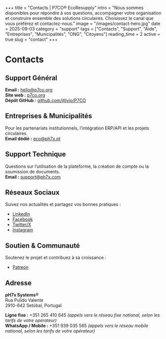 +++
title = "Contacts | P7CO® EcoResupply"
intro = "Nous sommes disponibles pour répondre à vos questions, accompagner votre organisation et construire ensemble des solutions circulaires. Choisissez le canal que vous préférez et contactez-nous."
image = "/images/contact-hero.jpg"
date = 2025-09-03
category = "support"
tags = ["Contacts", "Support", "Aide", "Entreprises", "Municipalités", "ONG", "Citoyens"]
reading_time = 2
active = true
slug = "contact"
+++

# Contacts

## Support Général
**Email :** [hello@p7co.org](mailto:hello@p7co.org)  
**Site web :** [p7co.org](https://p7co.org)  
**Dépôt GitHub :** [github.com/jtlivio/P7CO](https://github.com/jtlivio/P7CO)  

## Entreprises & Municipalités
Pour les partenariats institutionnels, l’intégration ERP/API et les projets circulaires.  
**Email dédié :** [eco@ph7x.pt](mailto:eco@ph7x.pt)  

## Support Technique
Questions sur l’utilisation de la plateforme, la création de compte ou la soumission de documents.  
**Email :** [support@ph7x.com](mailto:support@ph7x.com)  

## Réseaux Sociaux
Suivez nos actualités et partagez vos bonnes pratiques :  
- [LinkedIn](https://www.linkedin.com/company/107601974)  
- [Facebook](https://www.facebook.com/profile.php?id=61578210917069)  
- [Twitter/X](https://twitter.com/P7CO)  
- [Instagram](https://www.instagram.com/p7co)  

## Soutien & Communauté
Soutenez le projet et contribuez à sa croissance :  
- [Patreon](https://www.patreon.com/p7co)  

## Adresse
**pH7x Systems®**  
Rua Pulido Valente  
2910-642 Setúbal, Portugal  

**Ligne fixe :** +351 265 410 645 *(appels vers le réseau fixe national, selon les tarifs de votre opérateur)*  
**WhatsApp / Mobile :** +351 939 035 565 *(appels vers le réseau mobile national, selon les tarifs de votre opérateur)*  
